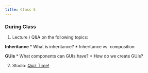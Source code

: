 ```yaml
---
title: Class 5 
---
```


### During Class

1. Lecture / Q&A on the following topics:

  **Inheritance**
	* What is inheritance?
	* Inheritance vs. composition

  **GUIs**
	* What components can GUIs have?
	* How do we create GUIs?

2. Studio: [Quiz Time!](../../materials/studios/quiz-time)
